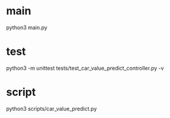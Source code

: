 # main
python3 main.py

# test
python3 -m unittest tests/test_car_value_predict_controller.py -v 

# script
python3 scripts/car_value_predict.py